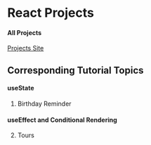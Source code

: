 # React Projects

#### All Projects

[Projects Site](https://react-projects.netlify.app/)

## Corresponding Tutorial Topics

#### useState

1. Birthday Reminder

#### useEffect and Conditional Rendering

2. Tours

